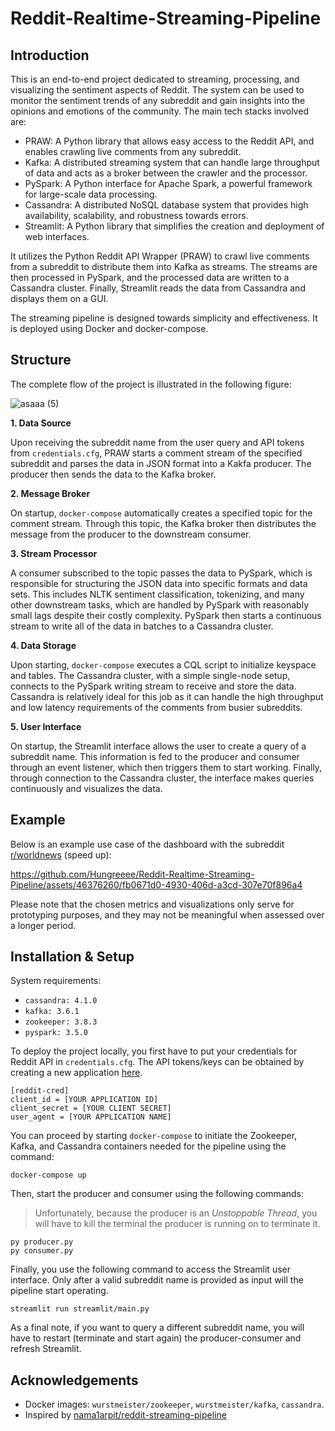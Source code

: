 # Reddit-Realtime-Streaming-Pipeline

## Introduction
This is an end-to-end project dedicated to streaming, processing, and visualizing the sentiment aspects of Reddit. The system can be used to monitor the sentiment trends of any subreddit and gain insights into the opinions and emotions of the community. The main tech stacks involved are:

- PRAW: A Python library that allows easy access to the Reddit API, and enables crawling live comments from any subreddit.
- Kafka: A distributed streaming system that can handle large throughput of data and acts as a broker between the crawler and the processor.
- PySpark: A Python interface for Apache Spark, a powerful framework for large-scale data processing. 
- Cassandra: A distributed NoSQL database system that provides high availability, scalability, and robustness towards errors. 
- Streamlit: A Python library that simplifies the creation and deployment of web interfaces. 

It utilizes the Python Reddit API Wrapper (PRAW) to crawl live comments from a subreddit to distribute them into Kafka as streams. The streams are then processed in PySpark, and the processed data are written to a Cassandra cluster. Finally, Streamlit reads the data from Cassandra and displays them on a GUI.
  
The streaming pipeline is designed towards simplicity and effectiveness. It is deployed using Docker and docker-compose. 

## Structure

The complete flow of the project is illustrated in the following figure:

![asaaa (5)](https://github.com/Hungreeee/Reddit-Realtime-Streaming-Pipeline/assets/46376260/ae39057e-d5de-4f43-b1b8-6c1b328191c1)

**1. Data Source**

Upon receiving the subreddit name from the user query and API tokens from `credentials.cfg`, PRAW starts a comment stream of the specified subreddit and parses the data in JSON format into a Kakfa producer. The producer then sends the data to the Kafka broker.

**2. Message Broker**

On startup, `docker-compose` automatically creates a specified topic for the comment stream. Through this topic, the Kafka broker then distributes the message from the producer to the downstream consumer.

**3. Stream Processor**

A consumer subscribed to the topic passes the data to PySpark, which is responsible for structuring the JSON data into specific formats and data sets. This includes NLTK sentiment classification, tokenizing, and many other downstream tasks, which are handled by PySpark with reasonably small lags despite their costly complexity. PySpark then starts a continuous stream to write all of the data in batches to a Cassandra cluster. 

**4. Data Storage**

Upon starting, `docker-compose` executes a CQL script to initialize keyspace and tables. The Cassandra cluster, with a simple single-node setup, connects to the PySpark writing stream to receive and store the data. Cassandra is relatively ideal for this job as it can handle the high throughput and low latency requirements of the comments from busier subreddits. 

**5. User Interface**

On startup, the Streamlit interface allows the user to create a query of a subreddit name. This information is fed to the producer and consumer through an event listener, which then triggers them to start working. Finally, through connection to the Cassandra cluster, the interface makes queries continuously and visualizes the data. 

## Example
Below is an example use case of the dashboard with the subreddit [r/worldnews](https://www.reddit.com/r/worldnews/) (speed up):

https://github.com/Hungreeee/Reddit-Realtime-Streaming-Pipeline/assets/46376260/fb0671d0-4930-406d-a3cd-307e70f896a4

Please note that the chosen metrics and visualizations only serve for prototyping purposes, and they may not be meaningful when assessed over a longer period. 

## Installation & Setup

System requirements:
- `cassandra: 4.1.0`
- `kafka: 3.6.1`
- `zookeeper: 3.8.3`
- `pyspark: 3.5.0`

To deploy the project locally, you first have to put your credentials for Reddit API in `credentials.cfg`. The API tokens/keys can be obtained by creating a new application [here](https://old.reddit.com/prefs/apps).

```
[reddit-cred]
client_id = [YOUR APPLICATION ID]
client_secret = [YOUR CLIENT SECRET]
user_agent = [YOUR APPLICATION NAME]
```

You can proceed by starting `docker-compose` to initiate the Zookeeper, Kafka, and Cassandra containers needed for the pipeline using the command:
```
docker-compose up
```

Then, start the producer and consumer using the following commands:
> Unfortunately, because the producer is an *Unstoppable Thread*, you will have to kill the terminal the producer is running on to terminate it.
```
py producer.py
py consumer.py
```

Finally, you use the following command to access the Streamlit user interface. Only after a valid subreddit name is provided as input will the pipeline start operating. 
```
streamlit run streamlit/main.py
```

As a final note, if you want to query a different subreddit name, you will have to restart (terminate and start again) the producer-consumer and refresh Streamlit. 

## Acknowledgements

- Docker images: `wurstmeister/zookeeper`, `wurstmeister/kafka`, `cassandra`.
- Inspired by [nama1arpit/reddit-streaming-pipeline](https://github.com/nama1arpit/reddit-streaming-pipeline/tree/main)


